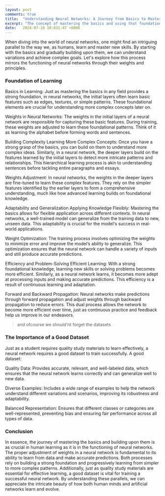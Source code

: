 ```yaml
---
layout: post
comments: true
title:  "Understanding Neural Networks: A Journey from Basics to Mastery"
excerpt: "The concept of mastering the basics and using that foundation to understand variations and achieve goals is similar to how neural networks operate through their weights and principles"
date:   2024-07-10 10:031:47 +0800
---
```


When diving into the world of neural networks, one might find an intriguing parallel to the way we, as humans, learn and master new skills. By starting with the basics and gradually building upon them, we can understand variations and achieve complex goals. Let's explore how this process mirrors the functioning of neural networks through their weights and principles.

### Foundation of Learning

Basics in Learning:
Just as mastering the basics in any field provides a strong foundation, in neural networks, the initial layers often learn basic features such as edges, textures, or simple patterns. These foundational elements are crucial for understanding more complex concepts later on.

Weights in Neural Networks:
The weights in the initial layers of a neural network are responsible for capturing these basic features. During training, these weights are adjusted to learn these foundational patterns. Think of it as learning the alphabet before forming words and sentences.

Building Complexity
Learning More Complex Concepts:
Once you have a strong grasp of the basics, you can build on them to understand more complex ideas. Similarly, in a neural network, the deeper layers build on the features learned by the initial layers to detect more intricate patterns and relationships. This hierarchical learning process is akin to understanding sentences before tackling entire paragraphs and essays.

Weights Adjustment:
In neural networks, the weights in the deeper layers are fine-tuned to learn these complex features. They rely on the simpler features identified by the earlier layers to form a comprehensive understanding, much like how advanced learning builds on foundational knowledge.

Adaptability and Generalization
Applying Knowledge Flexibly:
Mastering the basics allows for flexible application across different contexts. In neural networks, a well-trained model can generalize from the training data to new, unseen data. This adaptability is crucial for the model's success in real-world applications.

Weight Optimization:
The training process involves optimizing the weights to minimize error and improve the model’s ability to generalize. This optimization ensures that the neural network can handle a variety of inputs and still produce accurate predictions.

Efficiency and Problem-Solving
Efficient Learning:
With a strong foundational knowledge, learning new skills or solving problems becomes more efficient. Similarly, as a neural network learns, it becomes more adept at processing inputs and making accurate predictions. This efficiency is a result of continuous learning and adaptation.

Forward and Backward Propagation:
Neural networks make predictions through forward propagation and adjust weights through backward propagation to reduce errors. This dual process allows the network to become more efficient over time, just as continuous practice and feedback help us improve in our endeavors.

> and ofcourse we should'nt forget the datasets

### The Importance of a Good Dataset

Just as a student requires quality study materials to learn effectively, a neural network requires a good dataset to train successfully. A good dataset:

Quality Data: Provides accurate, relevant, and well-labeled data, which ensures that the neural network learns correctly and can generalize well to new data.

Diverse Examples: Includes a wide range of examples to help the network understand different variations and scenarios, improving its robustness and adaptability.

Balanced Representation: Ensures that different classes or categories are well-represented, preventing bias and ensuring fair performance across all types of data.

### Conclusion

In essence, the journey of mastering the basics and building upon them is as crucial in human learning as it is in the functioning of neural networks. The proper adjustment of weights in a neural network is fundamental to its ability to learn from data and make accurate predictions. Both processes rely on building a strong foundation and progressively learning from simpler to more complex patterns. Additionally, just as quality study materials are essential for effective learning, a good dataset is vital for training a successful neural network. By understanding these parallels, we can appreciate the intricate beauty of how both human minds and artificial networks learn and evolve.